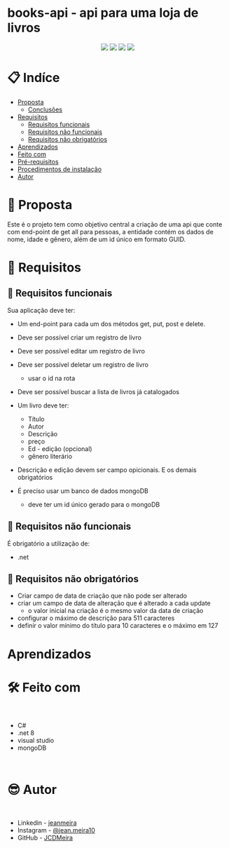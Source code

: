 # books-api - api para uma loja de livros

<p align="center">
  <image
  src="https://img.shields.io/github/languages/count/JCDMeira/books-api"
  />
  <image
  src="https://img.shields.io/github/languages/top/JCDMeira/books-api"
  />
  <image
  src="https://img.shields.io/github/last-commit/JCDMeira/books-api"
  />
  <image
  src="https://img.shields.io/github/watchers/JCDMeira/books-api?style=social"
  />
</p>

# 📋 Indíce

- [Proposta](#id01)
  - [Conclusões](#id01.01)
- [Requisitos](#id02)
  - [Requisitos funcionais](#id02.1)
  - [Requisitos não funcionais](#id02.2)
  - [Requisitos não obrigatórios](#id02.3)
- [Aprendizados](#id03)
- [Feito com](#id04)
- [Pré-requisitos](#id05)
- [Procedimentos de instalação](#id06)
- [Autor](#id07)

# 🚀 Proposta <a name="id01"></a>

Este é o projeto tem como objetivo central a criação de uma api que conte com end-point de get all para pessoas, a entidade contém os dados de nome, idade e gênero, além de um id único em formato GUID.

# 🎯 Requisitos <a name="id02"></a>

## 🎯 Requisitos funcionais <a name="id02.1"></a>

Sua aplicação deve ter:

- Um end-point para cada um dos métodos get, put, post e delete.
- Deve ser possível criar um registro de livro
- Deve ser possível editar um registro de livro
- Deve ser possível deletar um registro de livro
  - usar o id na rota
- Deve ser possível buscar a lista de livros já catalogados
- Um livro deve ter:

  - Título
  - Autor
  - Descrição
  - preço
  - Ed - edição (opcional)
  - gênero literário

- Descrição e edição devem ser campo opicionais. E os demais obrigatórios
- É preciso usar um banco de dados mongoDB
  - deve ter um id único gerado para o mongoDB

## 🎯 Requisitos não funcionais <a name="id02.2"></a>

É obrigatório a utilização de:

- .net

## 🎯 Requisitos não obrigatórios <a name="id02.3"></a>

- Criar campo de data de criação que não pode ser alterado
- criar um campo de data de alteração que é alterado a cada update
  - o valor inicial na criação é o mesmo valor da data de criação
- configurar o máximo de descrição para 511 caracteres
- definir o valor mínimo do título para 10 caracteres e o máximo em 127

# Aprendizados <a name="id03"></a>

# 🛠 Feito com <a name="id04"></a>

<br />

- C#
- .net 8
- visual studio
- mongoDB

<br />

# :sunglasses: Autor <a name="id07"></a>

<br />

- Linkedin - [jeanmeira](https://www.linkedin.com/in/jeanmeira/)
- Instagram - [@jean.meira10](https://www.instagram.com/jean.meira10/)
- GitHub - [JCDMeira](https://github.com/JCDMeira)
